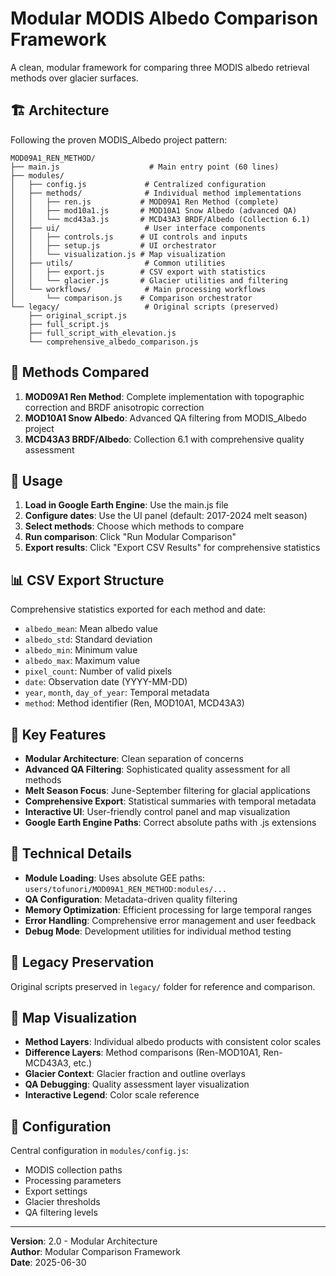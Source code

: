 # Modular MODIS Albedo Comparison Framework

A clean, modular framework for comparing three MODIS albedo retrieval methods over glacier surfaces.

## 🏗️ Architecture

Following the proven MODIS_Albedo project pattern:

```
MOD09A1_REN_METHOD/
├── main.js                    # Main entry point (60 lines)
├── modules/
│   ├── config.js             # Centralized configuration
│   ├── methods/              # Individual method implementations
│   │   ├── ren.js           # MOD09A1 Ren Method (complete)
│   │   ├── mod10a1.js       # MOD10A1 Snow Albedo (advanced QA)
│   │   └── mcd43a3.js       # MCD43A3 BRDF/Albedo (Collection 6.1)
│   ├── ui/                   # User interface components
│   │   ├── controls.js      # UI controls and inputs
│   │   ├── setup.js         # UI orchestrator
│   │   └── visualization.js # Map visualization
│   ├── utils/                # Common utilities
│   │   ├── export.js        # CSV export with statistics
│   │   └── glacier.js       # Glacier utilities and filtering
│   └── workflows/            # Main processing workflows
│       └── comparison.js    # Comparison orchestrator
└── legacy/                   # Original scripts (preserved)
    ├── original_script.js
    ├── full_script.js
    ├── full_script_with_elevation.js
    └── comprehensive_albedo_comparison.js
```

## 🔬 Methods Compared

1. **MOD09A1 Ren Method**: Complete implementation with topographic correction and BRDF anisotropic correction
2. **MOD10A1 Snow Albedo**: Advanced QA filtering from MODIS_Albedo project  
3. **MCD43A3 BRDF/Albedo**: Collection 6.1 with comprehensive quality assessment

## 🚀 Usage

1. **Load in Google Earth Engine**: Use the main.js file
2. **Configure dates**: Use the UI panel (default: 2017-2024 melt season)
3. **Select methods**: Choose which methods to compare
4. **Run comparison**: Click "Run Modular Comparison"
5. **Export results**: Click "Export CSV Results" for comprehensive statistics

## 📊 CSV Export Structure

Comprehensive statistics exported for each method and date:
- `albedo_mean`: Mean albedo value
- `albedo_std`: Standard deviation
- `albedo_min`: Minimum value
- `albedo_max`: Maximum value  
- `pixel_count`: Number of valid pixels
- `date`: Observation date (YYYY-MM-DD)
- `year`, `month`, `day_of_year`: Temporal metadata
- `method`: Method identifier (Ren, MOD10A1, MCD43A3)

## 🎯 Key Features

- **Modular Architecture**: Clean separation of concerns
- **Advanced QA Filtering**: Sophisticated quality assessment for all methods
- **Melt Season Focus**: June-September filtering for glacial applications
- **Comprehensive Export**: Statistical summaries with temporal metadata
- **Interactive UI**: User-friendly control panel and map visualization
- **Google Earth Engine Paths**: Correct absolute paths with .js extensions

## 🔧 Technical Details

- **Module Loading**: Uses absolute GEE paths: `users/tofunori/MOD09A1_REN_METHOD:modules/...`  
- **QA Configuration**: Metadata-driven quality filtering
- **Memory Optimization**: Efficient processing for large temporal ranges
- **Error Handling**: Comprehensive error management and user feedback
- **Debug Mode**: Development utilities for individual method testing

## 📁 Legacy Preservation

Original scripts preserved in `legacy/` folder for reference and comparison.

## 🎨 Map Visualization

- **Method Layers**: Individual albedo products with consistent color scales
- **Difference Layers**: Method comparisons (Ren-MOD10A1, Ren-MCD43A3, etc.)
- **Glacier Context**: Glacier fraction and outline overlays
- **QA Debugging**: Quality assessment layer visualization
- **Interactive Legend**: Color scale reference

## 💾 Configuration

Central configuration in `modules/config.js`:
- MODIS collection paths
- Processing parameters  
- Export settings
- Glacier thresholds
- QA filtering levels

---

**Version**: 2.0 - Modular Architecture  
**Author**: Modular Comparison Framework  
**Date**: 2025-06-30